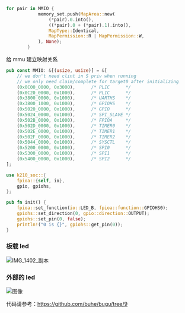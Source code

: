 ```rust
for pair in MMIO {
            memory_set.push(MapArea::new(
                (*pair).0.into(),
                ((*pair).0 + (*pair).1).into(),
                MapType::Identical,
                MapPermission::R | MapPermission::W,
            ), None);
        }
```

给 mmu 建立映射关系

```rust
pub const MMIO: &[(usize, usize)] = &[
    // we don't need clint in S priv when running
    // we only need claim/complete for target0 after initializing
    (0x0C00_0000, 0x3000),      /* PLIC      */
    (0x0C20_0000, 0x1000),      /* PLIC      */
    (0x3800_0000, 0x1000),      /* UARTHS    */
    (0x3800_1000, 0x1000),      /* GPIOHS    */
    (0x5020_0000, 0x1000),      /* GPIO      */
    (0x5024_0000, 0x1000),      /* SPI_SLAVE */
    (0x502B_0000, 0x1000),      /* FPIOA     */
    (0x502D_0000, 0x1000),      /* TIMER0    */
    (0x502E_0000, 0x1000),      /* TIMER1    */
    (0x502F_0000, 0x1000),      /* TIMER2    */
    (0x5044_0000, 0x1000),      /* SYSCTL    */
    (0x5200_0000, 0x1000),      /* SPI0      */
    (0x5300_0000, 0x1000),      /* SPI1      */
    (0x5400_0000, 0x1000),      /* SPI2      */
];
```



```rust
use k210_soc::{
    fpioa::{self, io},
    gpio, gpiohs,
};

pub fn init() {
    fpioa::set_function(io::LED_B, fpioa::function::GPIOHS0);
    gpiohs::set_direction(0, gpio::direction::OUTPUT);
    gpiohs::set_pin(0, false);
    println!("0 is {}", gpiohs::get_pin(0));
}
```



### 板载 led



![IMG_1402_副本](https://tva1.sinaimg.cn/large/008i3skNgy1gvcmletdejj60bs0aojsd02.jpg)

### 外部的 led

![图像](https://tva1.sinaimg.cn/large/008i3skNgy1gvg5x9jzl7j60u0140dn202.jpg)

代码请参考：https://github.com/buhe/bugu/tree/9